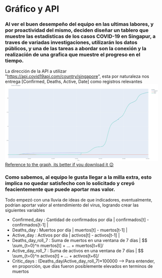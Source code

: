 # Gráfico y API
### Al ver el buen desempeño del equipo en las ultimas labores, y por proactividad del mismo, deciden diseñar un tablero que muestre las estadisticas de los casos COVID-19 en Singapur, a traves de variadas investigaciones, utilizarán los datos públicos, y una de las tareas a abordar son la conexión y la realización de una grafica que muestre el progreso en el tiempo.

La dirección de la API a utilizar "https://api.covid19api.com/country/singapore", esta por naturaleza nos entrega [Confirmed, Deaths, Active, Date] como registros relevantes
![Time_serie](time_serie.jpg "Time Serie")
[Reference to the graph, its better if you download it :wink: ](time_serie.html "download")

### Como sabemos, al equipo le gusta llegar a la milla extra, esto implica no quedar satisfecho con lo solicitado y creyó feacientemente que puede aportar mas valor.

Todo empezó con una lluvia de ideas de que indicadores, eventualmente, podrian aportar valor al entendimiento del virus, logrando crear las siguientes variables
* Confirmed_day : Cantidad de confirmados por día | confirmados[t] - confirmados[t-1] |
* Deaths_day : Muertos por día | muertos[t] - muertos[t-1] |
* Active_day : Activos por día | activos[t] - activos[t-1] |
* Deaths_day_roll_7 : Suma de muertos en una ventana de 7 días | $$ \sum_{t=0}^n muertos[t] + ... + muertos[t+6]/
* Active_day_roll_7 : Suma de activos en una ventana de 7 días | $$ \sum_{t=0}^n activos[t] + ... + activos[t+6]/
* Critic_days : (Deaths_day/Active_day_roll_7)*100000 --> Para entender, en proporción, que días fueron posiblemente elevados en terminos de muertos
